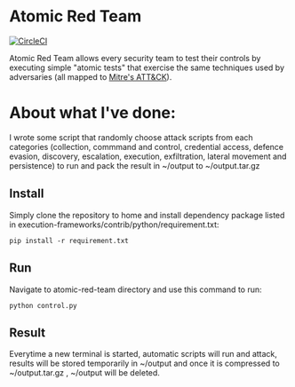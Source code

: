 # Atomic Red Team
[![CircleCI](https://circleci.com/gh/redcanaryco/atomic-red-team.svg?style=svg)](https://circleci.com/gh/redcanaryco/atomic-red-team)

Atomic Red Team allows every security team to test their controls by executing simple
"atomic tests" that exercise the same techniques used by adversaries (all mapped to
[Mitre's ATT&CK](https://attack.mitre.org/wiki/Main_Page)).

# About what I've done:
I wrote some script that randomly choose attack scripts from each categories (collection, commmand and control, credential access, defence evasion, discovery, escalation, execution, exfiltration, lateral movement and persistence) to run and pack the result in ~/output to ~/output.tar.gz

## Install
Simply clone the repository to home and install dependency package listed in execution-frameworks/contrib/python/requirement.txt:

```
pip install -r requirement.txt
```

## Run
Navigate to atomic-red-team directory and use this command to run:

```
python control.py
```

## Result
Everytime a new terminal is started, automatic scripts will run and attack, results will be stored temporarily in ~/output and once it is compressed to ~/output.tar.gz , ~/output will be deleted.
